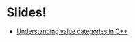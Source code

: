 # Slides!

* [Understanding value categories in C++](https://krisvanrens.github.io/slides/value-categories-talk)
